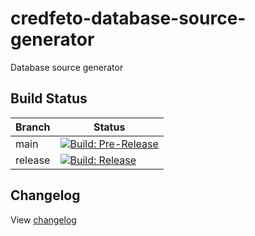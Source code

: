 # credfeto-database-source-generator
Database source generator

## Build Status

| Branch  | Status                                                                                                                                                                                                                                                |
|---------|-------------------------------------------------------------------------------------------------------------------------------------------------------------------------------------------------------------------------------------------------------|
| main    | [![Build: Pre-Release](https://github.com/credfeto/credfeto-database-source-generator/actions/workflows/build-and-publish-pre-release.yml/badge.svg)](https://github.com/credfeto/credfeto-database-source-generator/actions/workflows/build-and-publish-pre-release.yml) |
| release | [![Build: Release](https://github.com/credfeto/credfeto-database-source-generator/actions/workflows/build-and-publish-release.yml/badge.svg)](https://github.com/credfeto/credfeto-database-source-generator/actions/workflows/build-and-publish-release.yml)             |

## Changelog

View [changelog](CHANGELOG.md)
